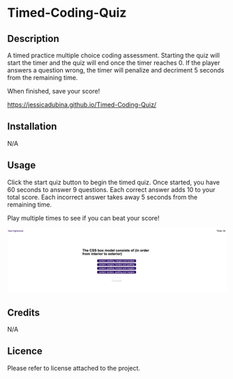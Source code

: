 # Timed-Coding-Quiz

## Description
A timed practice multiple choice coding assessment. Starting the quiz will start the timer and the quiz will end once the timer reaches 0. If the player answers a question wrong, the timer will penalize and decriment 5 seconds from the remaining time.

When finished, save your score!

https://jessicadubina.github.io/Timed-Coding-Quiz/

## Installation
N/A

## Usage
Click the start quiz button to begin the timed quiz. Once started, you have 60 seconds to answer 9 questions. Each correct answer adds 10 to your total score. Each incorrect answer takes away 5 seconds from the remaining time. 

Play multiple times to see if you can beat your score!

![image of quiz in progress](/assets/images/quiz-screenshot.png)

## Credits
N/A

## Licence
Please refer to license attached to the project.